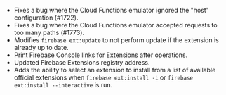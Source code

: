 * Fixes a bug where the Cloud Functions emulator ignored the "host" configuration (#1722).
* Fixes a bug where the Cloud Functions emulator accepted requests to too many paths (#1773).
* Modifies `firebase ext:update` to not perform update if the extension is already up to date.
* Print Firebase Console links for Extensions after operations.
* Updated Firebase Extensions registry address.
* Adds the ability to select an extension to install from a list of available official extensions when `firebase ext:install -i` or `firebase ext:install --interactive` is run.
